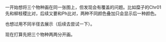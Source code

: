 一开始想将三个物种画在同一张图上，但发现会有覆盖的问题。比如糜子的Chr01先和柳枝稷比对，后续又要和Ph比对，两种不同颜色叠加只会显示后一种颜色。

也想过用不同半径去展示（后续去尝试一下）。

现在打算先把三个物种两两分开画。

